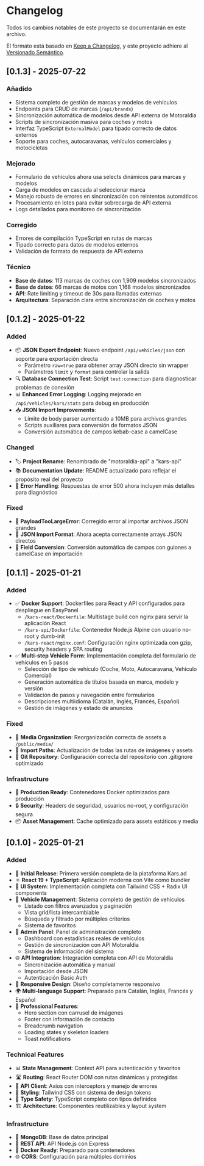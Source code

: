 # Changelog

Todos los cambios notables de este proyecto se documentarán en este archivo.

El formato está basado en [Keep a Changelog](https://keepachangelog.com/es-es/1.0.0/),
y este proyecto adhiere al [Versionado Semántico](https://semver.org/spec/v2.0.0.html).

## [0.1.3] - 2025-07-22

### Añadido
- Sistema completo de gestión de marcas y modelos de vehículos
- Endpoints para CRUD de marcas (`/api/brands`)
- Sincronización automática de modelos desde API externa de Motoraldia
- Scripts de sincronización masiva para coches y motos
- Interfaz TypeScript `ExternalModel` para tipado correcto de datos externos
- Soporte para coches, autocaravanas, vehículos comerciales y motocicletas

### Mejorado
- Formulario de vehículos ahora usa selects dinámicos para marcas y modelos
- Carga de modelos en cascada al seleccionar marca
- Manejo robusto de errores en sincronización con reintentos automáticos
- Procesamiento en lotes para evitar sobrecarga de API externa
- Logs detallados para monitoreo de sincronización

### Corregido
- Errores de compilación TypeScript en rutas de marcas
- Tipado correcto para datos de modelos externos
- Validación de formato de respuesta de API externa

### Técnico
- **Base de datos**: 113 marcas de coches con 1,909 modelos sincronizados
- **Base de datos**: 66 marcas de motos con 1,168 modelos sincronizados
- **API**: Rate limiting y timeout de 30s para llamadas externas
- **Arquitectura**: Separación clara entre sincronización de coches y motos

## [0.1.2] - 2025-01-22

### Added
- 📦 **JSON Export Endpoint**: Nuevo endpoint `/api/vehicles/json` con soporte para exportación directa
  - Parámetro `raw=true` para obtener array JSON directo sin wrapper
  - Parámetros `limit` y `format` para controlar la salida
- 🔍 **Database Connection Test**: Script `test:connection` para diagnosticar problemas de conexión
- 📊 **Enhanced Error Logging**: Logging mejorado en `/api/vehicles/kars/stats` para debug en producción
- 📥 **JSON Import Improvements**: 
  - Límite de body parser aumentado a 10MB para archivos grandes
  - Scripts auxiliares para conversión de formatos JSON
  - Conversión automática de campos kebab-case a camelCase

### Changed
- 🏷️ **Project Rename**: Renombrado de "motoraldia-api" a "kars-api"
- 📚 **Documentation Update**: README actualizado para reflejar el propósito real del proyecto
- 🐛 **Error Handling**: Respuestas de error 500 ahora incluyen más detalles para diagnóstico

### Fixed
- 🚫 **PayloadTooLargeError**: Corregido error al importar archivos JSON grandes
- 📄 **JSON Import Format**: Ahora acepta correctamente arrays JSON directos
- 🔄 **Field Conversion**: Conversión automática de campos con guiones a camelCase en importación

## [0.1.1] - 2025-01-21

### Added
- ✅ **Docker Support**: Dockerfiles para React y API configurados para despliegue en EasyPanel
  - `/kars-react/Dockerfile`: Multistage build con nginx para servir la aplicación React
  - `/kars-api/Dockerfile`: Contenedor Node.js Alpine con usuario no-root y dumb-init
  - `/kars-react/nginx.conf`: Configuración nginx optimizada con gzip, security headers y SPA routing
- ✅ **Multi-step Vehicle Form**: Implementación completa del formulario de vehículos en 5 pasos
  - Selección de tipo de vehículo (Coche, Moto, Autocaravana, Vehículo Comercial)
  - Generación automática de títulos basada en marca, modelo y versión
  - Validación de pasos y navegación entre formularios
  - Descripciones multiidioma (Catalán, Inglés, Francés, Español)
  - Gestión de imágenes y estado de anuncios

### Fixed
- 🔧 **Media Organization**: Reorganización correcta de assets a `/public/media/`
- 🔧 **Import Paths**: Actualización de todas las rutas de imágenes y assets
- 🔧 **Git Repository**: Configuración correcta del repositorio con .gitignore optimizado

### Infrastructure
- 🐳 **Production Ready**: Contenedores Docker optimizados para producción
- 🔒 **Security**: Headers de seguridad, usuarios no-root, y configuración segura
- 📦 **Asset Management**: Cache optimizado para assets estáticos y media

## [0.1.0] - 2025-01-21

### Added
- 🎉 **Initial Release**: Primera versión completa de la plataforma Kars.ad
- ⚛️ **React 19 + TypeScript**: Aplicación moderna con Vite como bundler
- 🎨 **UI System**: Implementación completa con Tailwind CSS + Radix UI components
- 🚗 **Vehicle Management**: Sistema completo de gestión de vehículos
  - Listado con filtros avanzados y paginación
  - Vista grid/lista intercambiable
  - Búsqueda y filtrado por múltiples criterios
  - Sistema de favoritos
- 🔐 **Admin Panel**: Panel de administración completo
  - Dashboard con estadísticas reales de vehículos
  - Gestión de sincronización con API Motoraldia
  - Sistema de información del sistema
- 🌐 **API Integration**: Integración completa con API de Motoraldia
  - Sincronización automática y manual
  - Importación desde JSON
  - Autenticación Basic Auth
- 📱 **Responsive Design**: Diseño completamente responsivo
- 🌍 **Multi-language Support**: Preparado para Catalán, Inglés, Francés y Español
- 🎯 **Professional Features**: 
  - Hero section con carrusel de imágenes
  - Footer con información de contacto
  - Breadcrumb navigation
  - Loading states y skeleton loaders
  - Toast notifications

### Technical Features
- 📊 **State Management**: Context API para autenticación y favoritos
- 🛣️ **Routing**: React Router DOM con rutas dinámicas y protegidas
- 🔄 **API Client**: Axios con interceptors y manejo de errores
- 🎨 **Styling**: Tailwind CSS con sistema de design tokens
- 🧪 **Type Safety**: TypeScript completo con tipos definidos
- 🏗️ **Architecture**: Componentes reutilizables y layout system

### Infrastructure
- 🚀 **MongoDB**: Base de datos principal
- 🔌 **REST API**: API Node.js con Express
- 🐳 **Docker Ready**: Preparado para contenedores
- 🌐 **CORS**: Configuración para múltiples dominios